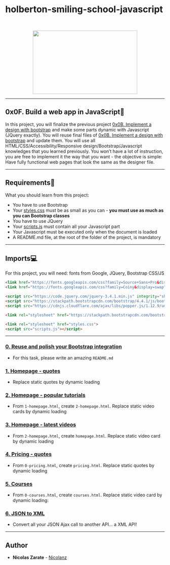 # <h1>holberton-smiling-school-javascript</h1><br>
<p align="center">
    <img width="330" height="200" src="images/npm.png">
</p>

------------ 

## 0x0F. Build a web app in JavaScript:bookmark_tabs:

In this project, you will finalize the previous project [0x0B. Implement a design with bootstrap](https://github.com/Nicolanz/holberton-smiling-school) and make some parts dynamic with Javascript (JQuery exactly).
You will reuse final files of [0x0B. Implement a design with bootstrap](https://github.com/Nicolanz/holberton-smiling-school) and update them.
You will use all HTML/CSS/Accessibility/Responsive design/Bootstrap/Javascript knowledges that you learned previously.
You won’t have a lot of instruction, you are free to implement it the way that you want - the objective is simple: Have fully functional web pages that look the same as the designer file.

---
## Requirements:blue_book:
What you should learn from this project:

* You have to use Bootstrap
* Your [styles.css](./styles.css) must be as small as you can - **you must use as much as you can Bootstrap classes**
* You have to use JQuery
* Your [scripts.js](./script.js) must contain all your Javascript part
* Your Javascript must be executed only when the document is loaded
* A README.md file, at the root of the folder of the project, is mandatory

---
## Imports:computer:
For this project, you will need: fonts from Google, JQuery, Bootstrap CSS/JS
```html
<link href="https://fonts.googleapis.com/css?family=Source+Sans+Pro&display=swap" rel="stylesheet">
<link href="https://fonts.googleapis.com/css?family=Coiny&display=swap" rel="stylesheet">

<script src="https://code.jquery.com/jquery-3.4.1.min.js" integrity="sha256-CSXorXvZcTkaix6Yvo6HppcZGetbYMGWSFlBw8HfCJo=" crossorigin="anonymous"></script>
<script src="https://stackpath.bootstrapcdn.com/bootstrap/4.4.1/js/bootstrap.min.js" integrity="sha384-wfSDF2E50Y2D1uUdj0O3uMBJnjuUD4Ih7YwaYd1iqfktj0Uod8GCExl3Og8ifwB6" crossorigin="anonymous"></script>
<script src="https://cdnjs.cloudflare.com/ajax/libs/popper.js/1.12.9/umd/popper.min.js" integrity="sha384-ApNbgh9B+Y1QKtv3Rn7W3mgPxhU9K/ScQsAP7hUibX39j7fakFPskvXusvfa0b4Q" crossorigin="anonymous"></script>

<link rel="stylesheet" href="https://stackpath.bootstrapcdn.com/bootstrap/4.4.1/css/bootstrap.min.css" integrity="sha384-Vkoo8x4CGsO3+Hhxv8T/Q5PaXtkKtu6ug5TOeNV6gBiFeWPGFN9MuhOf23Q9Ifjh" crossorigin="anonymous">

<link rel="stylesheet" href="styles.css">
<script src="scripts.js"></script>
```

---


### [0. Reuse and polish your Bootstrap integration](./README.md)
* For this task, please write an amazing `README.md`


### [1. Homepage - quotes](./1-homepage.html)
* Replace static quotes by dynamic loading


### [2. Homepage - popular tutorials](./2-homepage.html)
* From `1-homepage.html`, create `2-homepage.html`. Replace static video cards by dynamic loading


### [3. Homepage - latest videos](./homepage.html)
* From `2-homepage.html`, create `homepage.html`. Replace static video card by dynamic loading


### [4. Pricing - quotes](./pricing.html)
* From `0-pricing.html`, create `pricing.html`. Replace static quotes by dynamic loading


### [5. Courses](./courses.html)
* From `0-courses.html`, create `courses.html`. Replace static video card by dynamic loading:


### [6. JSON to XML](./xml-scripts.js)
* Convert all your JSON Ajax call to another API… a XML API!

---

## Author
* **Nicolas Zarate** - [Nicolanz](https://github.com/Nicolanz)
